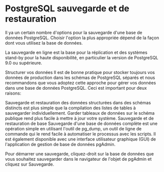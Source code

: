 PostgreSQL sauvegarde et de restauration
===
Il ya un certain nombre d'options pour la sauvegarde d'une base de données PostgreSQL. Choisir l'option la plus appropriée dépend de la façon dont vous utilisez la base de données. 

La sauvegarde en ligne est la base pour la réplication et des systèmes stand-by pour la haute disponibilité, en particulier la version de PostgreSQL 9.0 ou supérieure.

Structurer vos données
Il est de bonne pratique pour stocker toujours vos données de production dans les schémas de PostgreSQL séparés et nous recommandons que vous adoptez cette approche pour gérer vos données dans une base de données PostgreSQL. Ceci est important pour deux raisons:

Sauvegarde et restauration des données structurées dans des schémas distincts est plus simple que la compilation des listes de tables à sauvegarder individuellement.
Garder tableaux de données sur le schéma publique rend plus facile à mettre à jour votre système.
Sauvegarde et de restauration de base
Sauvegarde d'une base de données complète est une opération simple en utilisant l'outil de pg_dump, un outil de ligne de commande qui le rend facile à automatiser le processus avec les scripts. Il est également disponible avec une interface utilisateur graphique (GUI) de l'application de gestion de base de données pgAdmin.

Pour démarrer une sauvegarde, cliquez-droit sur la base de données que vous souhaitez sauvegarder dans le navigateur de l'objet de pgAdmin et cliquez sur Sauvegarde.
